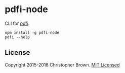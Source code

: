 # pdfi-node

CLI for [pdfi](https://github.com/chbrown/pdfi).

    npm install -g pdfi-node
    pdfi --help


## License

Copyright 2015-2016 Christopher Brown. [MIT Licensed](http://chbrown.github.io/licenses/MIT/#2015-2016)
